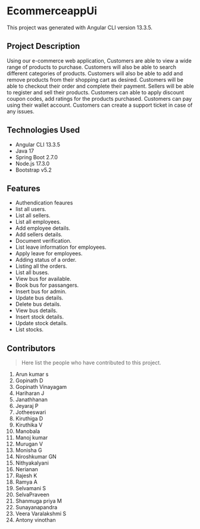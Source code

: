 # EcommerceappUi

This project was generated with Angular CLI version 13.3.5.

## Project Description

Using our e-commerce web application, Customers are able to view a wide range of products to purchase. Customers will also be able to search different categories of products. Customers will also be able to add and remove products from their shopping cart as desired. Customers will be able to checkout their order and complete their payment. Sellers will be able to register and sell their products. Customers can able to apply discount coupon codes, add ratings for the products purchased. Customers can pay using their wallet account. Customers can create a support ticket in case of any issues.

## Technologies Used

* Angular CLI 13.3.5
* Java 17
* Spring Boot 2.7.0
* Node.js 17.3.0
* Bootstrap v5.2

## Features

* Authendication feaures
* list all users.
* List all sellers.
* List all employees.
* Add employee details.
* Add sellers details.
* Document verification.
* List leave information for employees.
* Apply leave for employees. 
* Adding status of a order.
* Listing all the orders.
* List all buses.
* View bus for available.
* Book bus for passangers.
* Insert bus for admin.
* Update  bus details.
* Delete bus details.
* View bus details.
* Insert stock details.
* Update stock details.
* List stocks.

## Contributors

> Here list the people who have contributed to this project.

1. Arun kumar s
2. Gopinath D
3. Gopinath Vinayagam 
4. Hariharan J
5. Janathhanan
6. Jeyaraj P
7. Jotheeswari
8. Kiruthiga D
9. Kiruthika V
10. Manobala
11. Manoj kumar
12. Murugan V
13. Monisha G
14. Niroshkumar GN
15. Nithyakalyani
16. Nerianan
17. Rajesh K
19. Ramya A
20. Selvamani S
21. SelvaPraveen
22. Shanmuga priya M
23. Sunayanapandra
24. Veera Varalakshmi S
25. Antony vinothan


